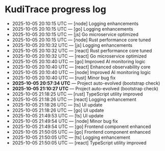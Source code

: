 # KudiTrace progress log
- 2025-10-05 20:10:15 UTC — [node] Logging enhancements
- 2025-10-05 20:10:15 UTC — [go] Logging enhancements
- 2025-10-05 20:10:15 UTC — [js] Go microservice optimized
- 2025-10-05 20:10:15 UTC — [node] Rust performance core tuned
- 2025-10-05 20:10:32 UTC — [js] Logging enhancements
- 2025-10-05 20:10:32 UTC — [react] Rust performance core tuned
- 2025-10-05 20:10:32 UTC — [react] Go microservice optimized
- 2025-10-05 20:10:40 UTC — [go] Improved AI monitoring logic
- 2025-10-05 20:10:40 UTC — [react] Enhanced observability core
- 2025-10-05 20:10:40 UTC — [node] Improved AI monitoring logic
- 2025-10-05 20:10:40 UTC — [rust] Minor bug fix
- **2025-10-05 20:57:34 UTC** — Project auto-evolved (bootstrap check)
- **2025-10-05 21:10:27 UTC** — Project auto-evolved (bootstrap check)
- 2025-10-05 21:18:25 UTC — [rust] TypeScript utility improved
- 2025-10-05 21:18:26 UTC — [react] Logging enhancement
- 2025-10-05 21:18:26 UTC — [ts] UI update
- 2025-10-05 21:18:26 UTC — [go] UI update
- 2025-10-05 21:49:53 UTC — [ts] UI update
- 2025-10-05 21:49:54 UTC — [node] Minor bug fix
- 2025-10-05 21:49:54 UTC — [go] Frontend component enhanced
- 2025-10-05 21:50:05 UTC — [go] Frontend component enhanced
- 2025-10-05 21:50:05 UTC — [ts] Logging enhancement
- 2025-10-05 21:50:05 UTC — [react] TypeScript utility improved
